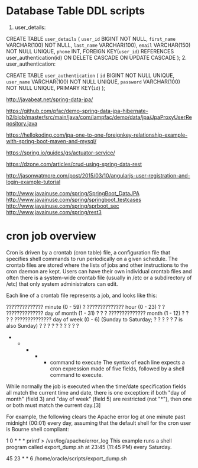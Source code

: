 # Database Table DDL scripts
1. user_details:


CREATE TABLE `user_details` (
	`user_id`	BIGINT NOT NULL,
	`first_name`	VARCHAR(100) NOT NULL,
	`last_name`	VARCHAR(100),
	`email`	VARCHAR(150) NOT NULL UNIQUE,
	`phone`	INT,
	FOREIGN KEY(`user_id`) REFERENCES user_authentication(id) ON DELETE CASCADE ON UPDATE CASCADE
);
2. user_authentication: 

CREATE TABLE `user_authentication` (
	`id`	BIGINT NOT NULL UNIQUE,
	`user_name`	VARCHAR(100) NOT NULL UNIQUE,
	`password`	VARCHAR(100) NOT NULL UNIQUE,
	PRIMARY KEY(`id`)
);


http://javabeat.net/spring-data-jpa/

https://github.com/pfac/demo-spring-data-jpa-hibernate-h2/blob/master/src/main/java/com/iampfac/demo/data/jpa/JpaProxyUserRepository.java

https://hellokoding.com/jpa-one-to-one-foreignkey-relationship-example-with-spring-boot-maven-and-mysql/

https://spring.io/guides/gs/actuator-service/

https://dzone.com/articles/crud-using-spring-data-rest

http://jasonwatmore.com/post/2015/03/10/angularjs-user-registration-and-login-example-tutorial

http://www.javainuse.com/spring/SpringBoot_DataJPA
http://www.javainuse.com/spring/springboot_testcases
http://www.javainuse.com/spring/sprboot_sec
http://www.javainuse.com/spring/rest3

# cron job overview
Cron is driven by a crontab (cron table) file, a configuration file that specifies shell commands to run periodically on a given schedule. The crontab files are stored where the lists of jobs and other instructions to the cron daemon are kept. Users can have their own individual crontab files and often there is a system-wide crontab file (usually in /etc or a subdirectory of /etc) that only system administrators can edit.

Each line of a crontab file represents a job, and looks like this:

 ?????????????? minute (0 - 59)
 ? ?????????????? hour (0 - 23)
 ? ? ?????????????? day of month (1 - 31)
 ? ? ? ?????????????? month (1 - 12)
 ? ? ? ? ?????????????? day of week (0 - 6) (Sunday to Saturday;
 ? ? ? ? ?                                       7 is also Sunday)
 ? ? ? ? ?
 ? ? ? ? ?
 * * * * *  command to execute
The syntax of each line expects a cron expression made of five fields, followed by a shell command to execute.

While normally the job is executed when the time/date specification fields all match the current time and date, there is one exception: if both "day of month" (field 3) and "day of week" (field 5) are restricted (not "*"), then one or both must match the current day.[3]

For example, the following clears the Apache error log at one minute past midnight (00:01) every day, assuming that the default shell for the cron user is Bourne shell compliant:

1 0 * * *  printf > /var/log/apache/error_log
This example runs a shell program called export_dump.sh at 23:45 (11:45 PM) every Saturday.

45 23 * * 6 /home/oracle/scripts/export_dump.sh